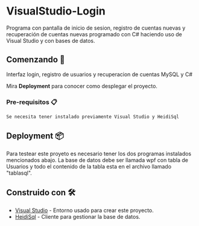 # VisualStudio-Login

Programa con pantalla de inicio de sesion, registro de cuentas nuevas y recuperación de cuentas nuevas programado con C# haciendo uso de Visual Studio y con bases de datos.

## Comenzando 🚀

Interfaz login, registro de usuarios y recuperacion de cuentas MySQL y C#

Mira **Deployment** para conocer como desplegar el proyecto.


### Pre-requisitos 📋

```
Se necesita tener instalado previamente Visual Studio y HeidiSql
```

## Deployment 📦

Para testear este proyeto es necesario tener los dos programas instalados mencionados abajo.
La base de datos debe ser llamada wpf con tabla de Usuarios y todo el contenido de la tabla esta en el archivo llamado "tablasql".

## Construido con 🛠️

* [Visual Studio](https://visualstudio.microsoft.com/es/vs/community/) - Entorno usado para crear este proyecto.
* [HeidiSql](https://mariadb.com/kb/en/library/mariadb-10313-release-notes/) - Cliente para gestionar la base de datos.

